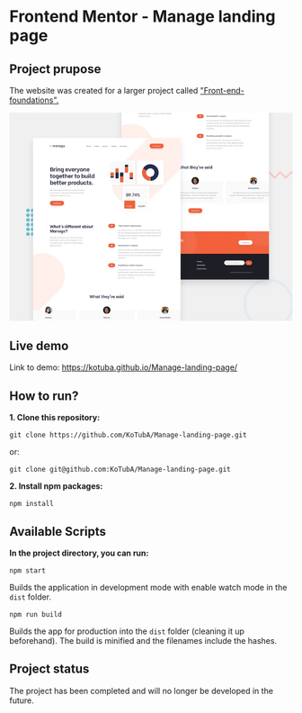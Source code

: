 # Frontend Mentor - Manage landing page

## Project prupose

The website was created for a larger project called ["Front-end-foundations".](https://github.com/KoTubA/Front-end-foundations)

![Design preview for the Manage landing page coding challenge](./src/design/desktop-preview.jpg)

## Live demo

Link to demo: https://kotuba.github.io/Manage-landing-page/

## How to run?

**1. Clone this repository:**
```
git clone https://github.com/KoTubA/Manage-landing-page.git
```

or:

```
git clone git@github.com:KoTubA/Manage-landing-page.git
```

**2. Install npm packages:**

```
npm install
```

## Available Scripts

**In the project directory, you can run:**

```
npm start
```

Builds the application in development mode with enable watch mode in the `dist` folder.

```
npm run build
```

Builds the app for production into the `dist` folder (cleaning it up beforehand). The build is minified and the filenames include the hashes.


## Project status

The project has been completed and will no longer be developed in the future.
